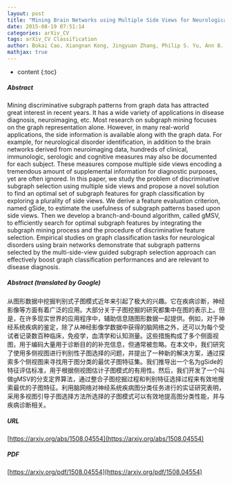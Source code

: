 ```yaml
---
layout: post
title: "Mining Brain Networks using Multiple Side Views for Neurological Disorder Identification"
date: 2015-08-19 07:51:14
categories: arXiv_CV
tags: arXiv_CV Classification
author: Bokai Cao, Xiangnan Kong, Jingyuan Zhang, Philip S. Yu, Ann B. Ragin
mathjax: true
---
```


* content
{:toc}

##### Abstract
Mining discriminative subgraph patterns from graph data has attracted great interest in recent years. It has a wide variety of applications in disease diagnosis, neuroimaging, etc. Most research on subgraph mining focuses on the graph representation alone. However, in many real-world applications, the side information is available along with the graph data. For example, for neurological disorder identification, in addition to the brain networks derived from neuroimaging data, hundreds of clinical, immunologic, serologic and cognitive measures may also be documented for each subject. These measures compose multiple side views encoding a tremendous amount of supplemental information for diagnostic purposes, yet are often ignored. In this paper, we study the problem of discriminative subgraph selection using multiple side views and propose a novel solution to find an optimal set of subgraph features for graph classification by exploring a plurality of side views. We derive a feature evaluation criterion, named gSide, to estimate the usefulness of subgraph patterns based upon side views. Then we develop a branch-and-bound algorithm, called gMSV, to efficiently search for optimal subgraph features by integrating the subgraph mining process and the procedure of discriminative feature selection. Empirical studies on graph classification tasks for neurological disorders using brain networks demonstrate that subgraph patterns selected by the multi-side-view guided subgraph selection approach can effectively boost graph classification performances and are relevant to disease diagnosis.

##### Abstract (translated by Google)
从图形数据中挖掘判别式子图模式近年来引起了极大的兴趣。它在疾病诊断，神经影像等方面有着广泛的应用。大部分关于子图挖掘的研究都集中在图的表示上。但是，在许多现实世界的应用程序中，辅助信息随图形数据一起提供。例如，对于神经系统疾病的鉴定，除了从神经影像学数据中获得的脑网络之外，还可以为每个受试者记录数百种临床，免疫学，血清学和认知测量。这些措施构成了多个侧面视图，用于编码大量用于诊断目的的补充信息，但通常被忽略。在本文中，我们研究了使用多侧视图进行判别性子图选择的问题，并提出了一种新的解决方案，通过探索多个侧视图来寻找用于图分类的最优子图特征集。我们推导出一个名为gSide的特征评估标准，用于根据侧视图估计子图模式的有用性。然后，我们开发了一个叫做gMSV的分支定界算法，通过整合子图挖掘过程和判别特征选择过程来有效地搜索最优的子图特征。利用脑网络对神经系统疾病图分类任务进行的实证研究表明，采用多视图引导子图选择方法所选择的子图模式可以有效地提高图分类性能，并与疾病诊断相关。

##### URL
[https://arxiv.org/abs/1508.04554](https://arxiv.org/abs/1508.04554)

##### PDF
[https://arxiv.org/pdf/1508.04554](https://arxiv.org/pdf/1508.04554)


